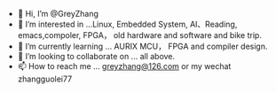 - 👋 Hi, I’m @GreyZhang
- 👀 I’m interested in ...Linux, Embedded System, AI、Reading, emacs,compoler, FPGA， old hardware and software and bike trip.
- 🌱 I’m currently learning ... AURIX MCU， FPGA and compiler design.
- 💞️ I’m looking to collaborate on ... all above.
- 📫 How to reach me ... greyzhang@126.com or my wechat zhangguolei77

<!---
GreyZhang/GreyZhang is a ✨ special ✨ repository because its `README.md` (this file) appears on your GitHub profile.
You can click the Preview link to take a look at your changes.
--->
